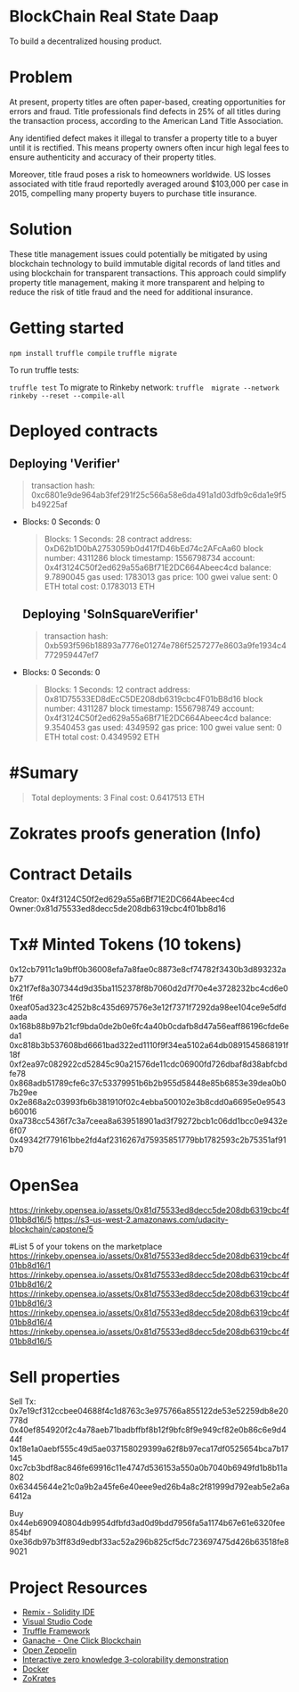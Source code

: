 # BlockChain Real State Daap

To  build a decentralized housing product. 


# Problem 
At present, property titles are often paper-based, creating opportunities for errors and fraud. Title professionals find defects in 25% of all titles during the transaction process, according to the American Land Title Association.

Any identified defect makes it illegal to transfer a property title to a buyer until it is rectified. This means property owners often incur high legal fees to ensure authenticity and accuracy of their property titles.

Moreover, title fraud poses a risk to homeowners worldwide. US losses associated with title fraud reportedly averaged around $103,000 per case in 2015, compelling many property buyers to purchase title insurance.
# Solution

These title management issues could potentially be mitigated by using blockchain technology to build immutable digital records of land titles and using blockchain for transparent transactions. This approach could simplify property title management, making it more transparent and helping to reduce the risk of title fraud and the need for additional insurance.

# Getting started
`npm install`
`truffle compile`
`truffle migrate`

To run truffle tests:

`truffle test`
 To migrate to Rinkeby network:
 `truffle  migrate --network rinkeby --reset --compile-all`
 # Deployed contracts

 Deploying 'Verifier'
   --------------------
   > transaction hash:    0xc6801e9de964ab3fef291f25c566a58e6da491a1d03dfb9c6da1e9f5b49225af
- Blocks: 0            Seconds: 0
   > Blocks: 1            Seconds: 28
   > contract address:    0xD62b1D0bA2753059b0d417fD46bEd74c2AFcAa60
   > block number:        4311286
   > block timestamp:     1556798734
   > account:             0x4f3124C50f2ed629a55a6Bf71E2DC664Abeec4cd
   > balance:             9.7890045
   > gas used:            1783013
   > gas price:           100 gwei
   > value sent:          0 ETH
   > total cost:          0.1783013 ETH


   Deploying 'SolnSquareVerifier'
   ------------------------------
   > transaction hash:    0xb593f596b18893a7776e01274e786f5257277e8603a9fe1934c4772959447ef7
- Blocks: 0            Seconds: 0
   > Blocks: 1            Seconds: 12
   > contract address:    0x81D75533ED8dEcC5DE208db6319cbc4F01bB8d16
   > block number:        4311287
   > block timestamp:     1556798749
   > account:             0x4f3124C50f2ed629a55a6Bf71E2DC664Abeec4cd
   > balance:             9.3540453
   > gas used:            4349592
   > gas price:           100 gwei
   > value sent:          0 ETH
   > total cost:          0.4349592 ETH

#Sumary
=======
> Total deployments:   3
> Final cost:          0.6417513 ETH




# Zokrates proofs generation (Info)


# Contract Details
Creator: 0x4f3124C50f2ed629a55a6Bf71E2DC664Abeec4cd
Owner:0x81d75533ed8decc5de208db6319cbc4f01bb8d16
# Tx# Minted Tokens (10 tokens)
0x12cb7911c1a9bff0b36008efa7a8fae0c8873e8cf74782f3430b3d893232ab77
0x21f7ef8a307344d9d35ba1152378f8b7060d2d7f70e4e3728232bc4cd6e01f6f
0xeaf05ad323c4252b8c435d697576e3e12f7371f7292da98ee104ce9e5dfdaada
0x168b88b97b21cf9bda0de2b0e6fc4a40b0cdafb8d47a56eaff86196cfde6eda1
0xc818b3b537608bd6661bad322ed1110f9f34ea5102a64db0891545868191f18f
0xf2ea97c082922cd52845c90a21576de11cdc06900fd726dbaf8d38abfcbdfe78
0x868adb51789cfe6c37c53379951b6b2b955d58448e85b6853e39dea0b07b29ee
0x2e868a2c03993fb6b381910f02c4ebba500102e3b8cdd0a6695e0e9543b60016
0xa738cc5436f7c3a7ceea8a639518901ad3f79272bcb1c06dd1bcc0e9432e6f07
0x49342f779161bbe2fd4af2316267d75935851779bb1782593c2b75351af91b70

# OpenSea

https://rinkeby.opensea.io/assets/0x81d75533ed8decc5de208db6319cbc4f01bb8d16/5
https://s3-us-west-2.amazonaws.com/udacity-blockchain/capstone/5


#List 5 of your tokens on the marketplace
https://rinkeby.opensea.io/assets/0x81d75533ed8decc5de208db6319cbc4f01bb8d16/1
https://rinkeby.opensea.io/assets/0x81d75533ed8decc5de208db6319cbc4f01bb8d16/2
https://rinkeby.opensea.io/assets/0x81d75533ed8decc5de208db6319cbc4f01bb8d16/3
https://rinkeby.opensea.io/assets/0x81d75533ed8decc5de208db6319cbc4f01bb8d16/4
https://rinkeby.opensea.io/assets/0x81d75533ed8decc5de208db6319cbc4f01bb8d16/5


# Sell properties
Sell
Tx: 
0x7e19cf312ccbee04688f4c1d8763c3e975766a855122de53e52259db8e20778d 
0x40ef854920f2c4a78aeb71badbffbf8b12f9bfc8f9e949cf82e0b86c6e9d444f 
0x18e1a0aebf555c49d5ae037158029399a62f8b97eca17df0525654bca7b17145 
0xc7cb3bdf8ac846fe69916c11e4747d536153a550a0b7040b6949fd1b8b11a802 
0x63445644e21c0a9b2a45fe6e40eee9ed26b4a8c2f81999d792eab5e2a6a6412a

Buy
0x44eb690940804db9954dfbfd3ad0d9bdd7956fa5a1174b67e61e6320fee854bf
0xe36db97b3ff83d9edbf33ac52a296b825cf5dc723697475d426b63518fe89021

# Project Resources

* [Remix - Solidity IDE](https://remix.ethereum.org/)
* [Visual Studio Code](https://code.visualstudio.com/)
* [Truffle Framework](https://truffleframework.com/)
* [Ganache - One Click Blockchain](https://truffleframework.com/ganache)
* [Open Zeppelin ](https://openzeppelin.org/)
* [Interactive zero knowledge 3-colorability demonstration](http://web.mit.edu/~ezyang/Public/graph/svg.html)
* [Docker](https://docs.docker.com/install/)
* [ZoKrates](https://github.com/Zokrates/ZoKrates)
